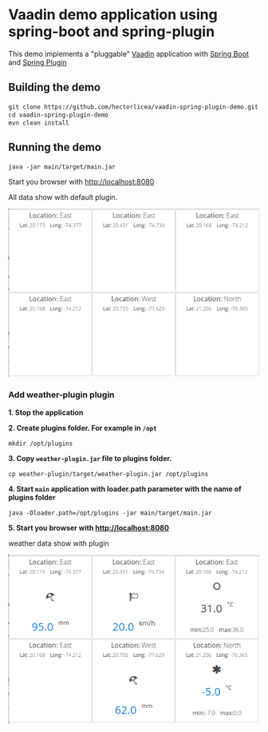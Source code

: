 # Vaadin demo application using spring-boot and spring-plugin

This demo implements a "pluggable" [Vaadin](https://vaadin.com) application with [Spring Boot](https://projects.spring.io/spring-boot/) and [Spring Plugin](https://github.com/spring-projects/spring-plugin)

## Building the demo
```
git clone https://github.com/hectorlicea/vaadin-spring-plugin-demo.git
cd vaadin-spring-plugin-demo
mvn clean install
```

## Running the demo
```
java -jar main/target/main.jar
```
Start you browser with <http://localhost:8080>

All data show with default plugin.

![With default plugin](img/withdefaultplugin.png)

### Add weather-plugin plugin

**1. Stop the application**

**2. Create plugins folder. For example in `/opt`**
```
mkdir /opt/plugins
```

**3. Copy `weather-plugin.jar` file to plugins folder.**
```
cp weather-plugin/target/weather-plugin.jar /opt/plugins
```

**4. Start `main` application with loader.path parameter with the name of plugins folder**
```
java -Dloader.path=/opt/plugins -jar main/target/main.jar
```
**5. Start you browser with <http://localhost:8080>**

weather data show with plugin 

![With wetaher plugin](img/withweatherplugin.png)